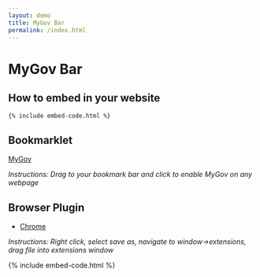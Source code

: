 ```yaml
---
layout: demo
title: MyGov Bar
permalink: /index.html
---
```


# MyGov Bar

## How to embed in your website

    {% include embed-code.html %}

## Bookmarklet

<p><a class="bookmarklet" href='javascript:{% include bookmarklet-code.js %}'>MyGov</a></p>

*Instructions: Drag to your bookmark bar and click to enable MyGov on any webpage*

## Browser Plugin

* [Chrome](chrome-extension/mygov-bar.crx)

*Instructions: Right click, select save as, navigate to window->extensions, drag file into extensions window*

{% include embed-code.html %}
